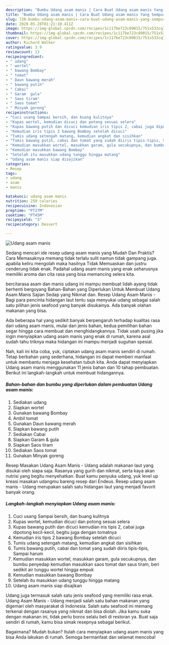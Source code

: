 ```yaml
---
description: "Bumbu Udang asam manis | Cara Buat Udang asam manis Yang Sempurna"
title: "Bumbu Udang asam manis | Cara Buat Udang asam manis Yang Sempurna"
slug: 720-bumbu-udang-asam-manis-cara-buat-udang-asam-manis-yang-sempurna
date: 2020-05-28T01:21:10.411Z
image: https://img-global.cpcdn.com/recipes/1c117be723c89015/751x532cq70/udang-asam-manis-foto-resep-utama.jpg
thumbnail: https://img-global.cpcdn.com/recipes/1c117be723c89015/751x532cq70/udang-asam-manis-foto-resep-utama.jpg
cover: https://img-global.cpcdn.com/recipes/1c117be723c89015/751x532cq70/udang-asam-manis-foto-resep-utama.jpg
author: Richard Walker
ratingvalue: 3.9
reviewcount: 13
recipeingredient:
- " udang"
- " wortel"
- " bawang Bombay"
- " tomat"
- " Daun bawang merah"
- " bawang putih"
- " Cabai"
- " Garam  gula"
- " Saos tiram"
- " Saos tomat"
- " Minyak goreng"
recipeinstructions:
- "Cuci usang Sampai bersih, dan buang kulitnya"
- "Kupas wortel, kemudian dicuci dan potong sesuai selera"
- "Kupas bawang putih dan dicuci kemudian iris tipis 2, cabai juga dipotong kecil-kecil, begitu juga dengan tomatnya"
- "Kemudian iris tipis 2 bawang Bombay setelah dicuci"
- "Tumis udang setengah matang, kemudian angkat dan sisihkan"
- "Tumis bawang putih, cabai dan tomat yang sudah diiris tipis-tipis, Sampai harum"
- "Kemudian masukkan wortel, masukkan garam, gula secukupnya, dan bumbu penyedap kemudian masukkan saos tomat dan saus tiram, beri sedikit air tunggu wortel hingga empuk"
- "Kemudian masukkan bawang Bombay"
- "Setelah itu masukkan udang tunggu hingga matang"
- "Udang asam manis siap disajikan"
categories:
- Resep
tags:
- udang
- asam
- manis

katakunci: udang asam manis 
nutrition: 259 calories
recipecuisine: Indonesian
preptime: "PT27M"
cooktime: "PT45M"
recipeyield: "3"
recipecategory: Dessert

---
```



![Udang asam manis](https://img-global.cpcdn.com/recipes/1c117be723c89015/751x532cq70/udang-asam-manis-foto-resep-utama.jpg)

Sedang mencari ide resep udang asam manis yang Mudah Dan Praktis? Cara Memasaknya memang tidak terlalu sulit namun tidak gampang juga. apabila keliru mengolah maka hasilnya Tidak Memuaskan dan justru cenderung tidak enak. Padahal udang asam manis yang enak seharusnya memiliki aroma dan cita rasa yang bisa memancing selera kita.

bercitarasa asam dan manis udang ini mampu membuat lidah ayang tidak berhenti bergoyang Bahan-Bahan yang Diperlukan Untuk Membuat Udang Asam Manis Sajian Sedap yang Nikmat dan. Resep Udang Asam Manis - Bagi para pencinta hidangan laut tentu saja menyukai udang sebagai salah satu pilihan jenis seafood yang banyak disukainya. Ada banyak olahan makanan yang bisa.

Ada beberapa hal yang sedikit banyak berpengaruh terhadap kualitas rasa dari udang asam manis, mulai dari jenis bahan, kedua pemilihan bahan segar hingga cara membuat dan menghidangkannya. Tidak usah pusing jika ingin menyiapkan udang asam manis yang enak di rumah, karena asal sudah tahu triknya maka hidangan ini mampu menjadi suguhan spesial.


Nah, kali ini kita coba, yuk, ciptakan udang asam manis sendiri di rumah. Tetap berbahan yang sederhana, hidangan ini dapat memberi manfaat untuk membantu menjaga kesehatan tubuh kita. Anda dapat menyiapkan Udang asam manis menggunakan 11 jenis bahan dan 10 tahap pembuatan. Berikut ini langkah-langkah untuk membuat hidangannya.

<!--inarticleads1-->

##### Bahan-bahan dan bumbu yang diperlukan dalam pembuatan Udang asam manis:

1. Sediakan  udang
1. Siapkan  wortel
1. Gunakan  bawang Bombay
1. Ambil  tomat
1. Gunakan  Daun bawang merah
1. Siapkan  bawang putih
1. Sediakan  Cabai
1. Siapkan  Garam &amp; gula
1. Siapkan  Saos tiram
1. Sediakan  Saos tomat
1. Gunakan  Minyak goreng


Resep Masakan Udang Asam Manis - Udang adalah makanan laut yang disukai oleh siapa saja. Rasanya yang gurih dan nikmat, serta kaya akan nutrisi yang begitu menyehatkan. Buat kamu penyuka udang, yuk level up kreasi masakan udangmu bareng resep dari Endeus. Resep udang asam manis - Udang merupakan salah satu hidangan laut yang menjadi favorit banyak orang. 

<!--inarticleads2-->

##### Langkah-langkah menyiapkan Udang asam manis:

1. Cuci usang Sampai bersih, dan buang kulitnya
1. Kupas wortel, kemudian dicuci dan potong sesuai selera
1. Kupas bawang putih dan dicuci kemudian iris tipis 2, cabai juga dipotong kecil-kecil, begitu juga dengan tomatnya
1. Kemudian iris tipis 2 bawang Bombay setelah dicuci
1. Tumis udang setengah matang, kemudian angkat dan sisihkan
1. Tumis bawang putih, cabai dan tomat yang sudah diiris tipis-tipis, Sampai harum
1. Kemudian masukkan wortel, masukkan garam, gula secukupnya, dan bumbu penyedap kemudian masukkan saos tomat dan saus tiram, beri sedikit air tunggu wortel hingga empuk
1. Kemudian masukkan bawang Bombay
1. Setelah itu masukkan udang tunggu hingga matang
1. Udang asam manis siap disajikan


Udang juga termasuk salah satu jenis seafood yang memiliki rasa enak. Udang Asam Manis - Udang menjadi salah satu bahan makanan yang digemari oleh masyarakat di Indonesia. Salah satu seafood ini memang terkenal dengan rasanya yang nikmat dan bisa diolah. Jika kamu suka dengan makanan ini, tidak perlu boros selalu beli di restoran ya. Buat saja sendiri di rumah, kamu bisa simak resepnya sebagai berikut. 

Bagaimana? Mudah bukan? Itulah cara menyiapkan udang asam manis yang bisa Anda lakukan di rumah. Semoga bermanfaat dan selamat mencoba!
